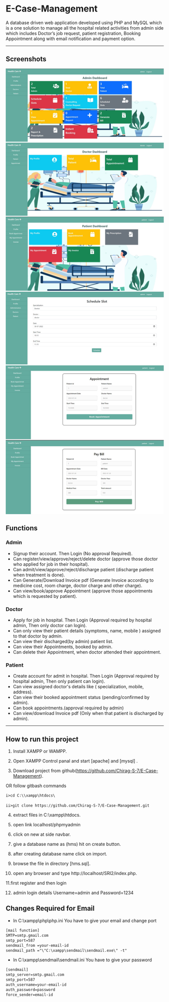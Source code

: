 # E-Case-Management

A database driven web application developed using PHP and MySQL which is a one solution to manage all the hospital related activities from admin side which includes Doctor’s
job request, patient registration, Booking Appointment along with email notification and payment option.

---

## Screenshots
![Image of adduser](https://github.com/Chirag-S-7/E-Case-Management/blob/main/Screenshot/Admin_Dashboard.jpeg)
![Image of adduser](https://github.com/Chirag-S-7/E-Case-Management/blob/main/Screenshot/Doctor_Dashboard.jpeg)
![Image of adduser](https://github.com/Chirag-S-7/E-Case-Management/blob/main/Screenshot/Patient_Dashboard.jpeg)
![Image of adduser](https://github.com/Chirag-S-7/E-Case-Management/blob/main/Screenshot/schedule_slot.jpeg)
![Image of adduser](https://github.com/Chirag-S-7/E-Case-Management/blob/main/Screenshot/Booking_Appointment.jpeg)
![Image of adduser](https://github.com/Chirag-S-7/E-Case-Management/blob/main/Screenshot/Invoice.jpeg)



## Functions
### Admin
- Signup their account. Then Login (No approval Required).
- Can register/view/approve/reject/delete doctor (approve those doctor who applied for job in their hospital).
- Can admit/view/approve/reject/discharge patient (discharge patient when treatment is done).
- Can Generate/Download Invoice pdf (Generate Invoice according to medicine cost, room charge, doctor charge and other charge).
- Can view/book/approve Appointment (approve those appointments which is requested by patient).

### Doctor
- Apply for job in hospital. Then Login (Approval required by hospital admin, Then only doctor can login).
- Can only view their patient details (symptoms, name, mobile ) assigned to that doctor by admin.
- Can view their discharged(by admin) patient list.
- Can view their Appointments, booked by admin.
- Can delete their Appointment, when doctor attended their appointment.

### Patient
- Create account for admit in hospital. Then Login (Approval required by hospital admin, Then only patient can login).
- Can view assigned doctor's details like ( specialization, mobile, address).
- Can view their booked appointment status (pending/confirmed by admin).
- Can book appointments.(approval required by admin)
- Can view/download Invoice pdf (Only when that patient is discharged by admin).

---

## How to run this project

1. Install XAMPP or WAMPP.

2. Open XAMPP Control panal and start [apache] and [mysql] .

3. Download project from github(https://github.com/Chirag-S-7/E-Case-Management).
 
 OR follow gitbash commands

    i>cd C:\\xampp\htdocs\

    ii>git clone https://github.com/Chirag-S-7/E-Case-Management.git

4. extract files in C:\\xampp\htdocs\.

5. open link localhost/phpmyadmin

6. click on new at side navbar.

7. give a database name as (hms) hit on create button.

8. after creating database name click on import.

9. browse the file in directory [hms.sql].

10. open any browser and type http://localhost/SRI2/index.php.

11.first register and then login

12. admin login details Username=admin and Password=1234

## Changes Required for Email 
- In C:\xampp\php\php.ini You have to give your email and change port
```
[mail function]
SMTP=smtp.gmail.com
smtp_port=587
sendmail_from =your-email-id
sendmail_path ="\"C:\xampp\sendmail\sendmail.exe\" -t"

```

- In C:\xampp\sendmail\sendmail.ini You have to give your password 
```
[sendmail]
smtp_server=smtp.gmail.com
smtp_port=587
auth_username=your-email-id
auth_password=password
force_sender=email-id
```



